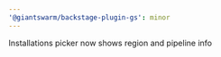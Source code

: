 ```yaml
---
'@giantswarm/backstage-plugin-gs': minor
---
```


Installations picker now shows region and pipeline info

